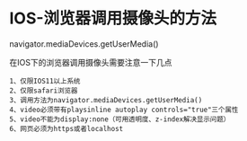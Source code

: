 # IOS-浏览器调用摄像头的方法
navigator.mediaDevices.getUserMedia()

在IOS下的浏览器调用摄像头需要注意一下几点
```
1、仅限IOS11以上系统
2、仅限safari浏览器
3、调用方法为navigator.mediaDevices.getUserMedia()
4、video必须带有playsinline autoplay controls="true"三个属性
5、video不能为display:none（可用透明度、z-index解决显示问题）
6、网页必须为https或者localhost

```


